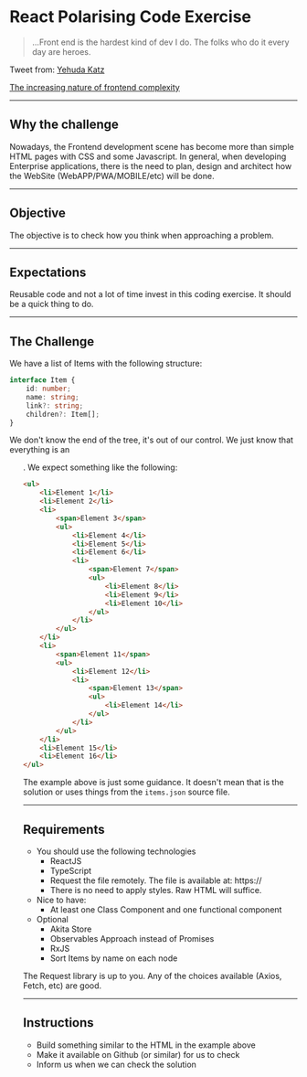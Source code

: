 # React Polarising Code Exercise

> ...Front end is the hardest kind of dev I do. The folks who do it every day are heroes.

Tweet from: [Yehuda Katz](https://twitter.com/wycats/status/930463710941872128?ref_src=twsrc%5Etfw%7Ctwcamp%5Etweetembed%7Ctwterm%5E930463710941872128%7Ctwgr%5E%7Ctwcon%5Es1_&ref_url=https%3A%2F%2Fblog.logrocket.com%2Fthe-increasing-nature-of-frontend-complexity-b73c784c09ae%2F)

[The increasing nature of frontend complexity](https://blog.logrocket.com/the-increasing-nature-of-frontend-complexity-b73c784c09ae/)

***

## Why the challenge

Nowadays, the Frontend development scene has become more than simple HTML pages with CSS and some Javascript. In general, when developing Enterprise applications, there is the need to plan, design and architect how the WebSite (WebAPP/PWA/MOBILE/etc) will be done.

***
## Objective

The objective is to check how you think when approaching a problem.

***
## Expectations

Reusable code and not a lot of time invest in this coding exercise. It should be a quick thing to do.

***
## The Challenge

We have a list of Items with the following structure:

```typescript
interface Item {
    id: number;
    name: string;
    link?: string;
    children?: Item[];
}
```

We don't know the end of the tree, it's out of our control. We just know that everything is an <ul>.
We expect something like the following: 

```html
<ul>
    <li>Element 1</li>
    <li>Element 2</li>
    <li>
        <span>Element 3</span>
        <ul>
            <li>Element 4</li>
            <li>Element 5</li>
            <li>Element 6</li>
            <li>
                <span>Element 7</span>
                <ul>
                    <li>Element 8</li>
                    <li>Element 9</li>
                    <li>Element 10</li>
                </ul>
            </li>
        </ul>
    </li>
    <li>
        <span>Element 11</span>
        <ul>
            <li>Element 12</li>
            <li>
                <span>Element 13</span>
                <ul>
                    <li>Element 14</li>
                </ul>
            </li>
        </ul>
    </li>
    <li>Element 15</li>
    <li>Element 16</li>
</ul>
```
The example above is just some guidance. It doesn't mean that is the solution or uses things from the `items.json` source file.

***
## Requirements

- You should use the following technologies
    - ReactJS
    - TypeScript
    - Request the file remotely. The file is available at: https://
    - There is no need to apply styles. Raw HTML will suffice.
- Nice to have:
    - At least one Class Component and one functional component
- Optional
    - Akita Store
    - Observables Approach instead of Promises
    - RxJS
    - Sort Items by name on each node

The Request library is up to you. Any of the choices available (Axios, Fetch, etc) are good.

***
## Instructions

- Build something similar to the HTML in the example above
- Make it available on Github (or similar) for us to check
- Inform us when we can check the solution
